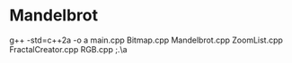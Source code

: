 # Mandelbrot
g++ -std=c++2a -o a main.cpp Bitmap.cpp Mandelbrot.cpp ZoomList.cpp FractalCreator.cpp RGB.cpp ;.\a
